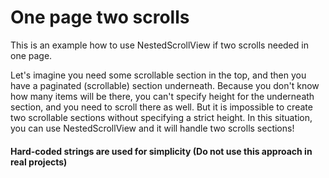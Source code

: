 # One page two scrolls

This is an example how to use NestedScrollView if two scrolls needed in one page.

Let's imagine you need some scrollable section in the top, and then you have a paginated (scrollable) section underneath. Because you don't know how many items will be there, you can't specify height for the underneath section, and you need to scroll there as well. But it is impossible to create two scrollable sections without specifying a strict height. In this situation, you can use NestedScrollView and it will handle two scrolls sections!

#### Hard-coded strings are used for simplicity (Do not use this approach in real projects)
